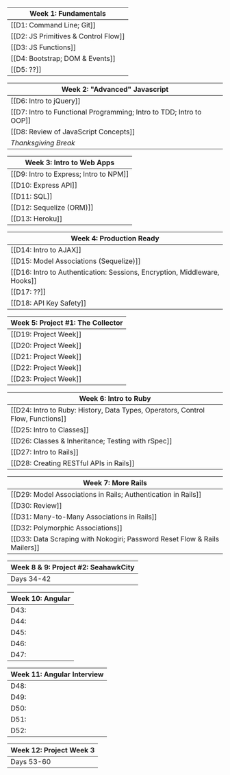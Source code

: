 | Week 1: Fundamentals |
|---|
| [[D1: Command Line; Git]] |
| [[D2: JS Primitives & Control Flow]] |
| [[D3: JS Functions]] |
| [[D4: Bootstrap; DOM & Events]] |
| [[D5: ??]] |

| Week 2: "Advanced" Javascript |
| --- |
| [[D6: Intro to jQuery]] |
| [[D7: Intro to Functional Programming; Intro to TDD; Intro to OOP]] |
| [[D8: Review of JavaScript Concepts]] |
| *Thanksgiving Break* |

| Week 3: Intro to Web Apps |
|---|
| [[D9: Intro to Express; Intro to NPM]] |
| [[D10: Express API]] |
| [[D11: SQL]] |
| [[D12: Sequelize (ORM)]] |
| [[D13: Heroku]] |

| Week 4: Production Ready |
|---|
| [[D14: Intro to AJAX]] |
| [[D15: Model Associations (Sequelize)]] |
| [[D16: Intro to Authentication: Sessions, Encryption, Middleware, Hooks]] |
| [[D17: ??]] |
| [[D18: API Key Safety]] |

| Week 5: Project #1: The Collector |
|---|
| [[D19: Project Week]] |
| [[D20: Project Week]] |
| [[D21: Project Week]] |
| [[D22: Project Week]] |
| [[D23: Project Week]] |

| Week 6: Intro to Ruby |
|---|
| [[D24: Intro to Ruby: History, Data Types, Operators, Control Flow, Functions]] |
| [[D25: Intro to Classes]] |
| [[D26: Classes & Inheritance; Testing with rSpec]] |
| [[D27: Intro to Rails]] |
| [[D28: Creating RESTful APIs in Rails]] |

| Week 7: More Rails |
|---|
| [[D29: Model Associations in Rails; Authentication in Rails]] |
| [[D30: Review]] |
| [[D31: Many-to-Many Associations in Rails]] |
| [[D32: Polymorphic Associations]] |
| [[D33: Data Scraping with Nokogiri; Password Reset Flow & Rails Mailers]] |

| Week 8 & 9: Project #2: SeahawkCity |
|---|
| Days 34-42 |

| Week 10: Angular |
|---|
| D43: |
| D44: |
| D45: |
| D46: |
| D47: |

| Week 11: Angular Interview |
|---|
| D48: |
| D49: |
| D50: |
| D51: |
| D52: |

| Week 12: Project Week 3 |
|---|
| Days 53-60 |
